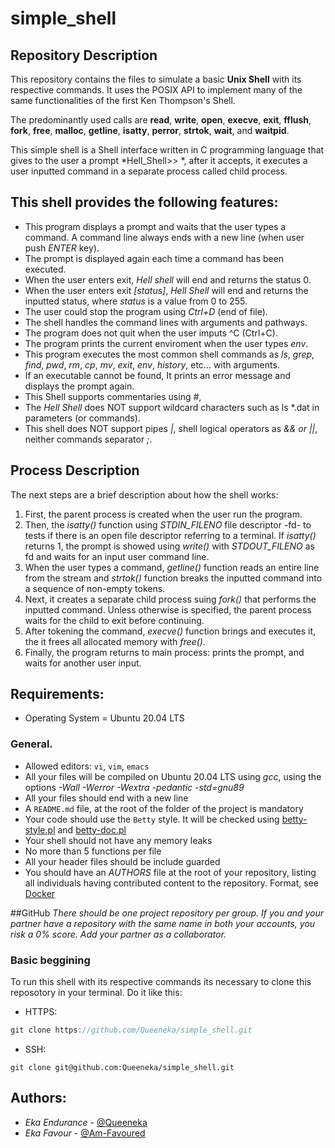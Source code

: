 # simple_shell

## Repository Description

This repository contains the files to simulate a basic **Unix Shell** with its respective commands. It uses the POSIX API to implement many of the same functionalities of the first Ken Thompson's Shell.

The predominantly used calls are **read**, **write**, **open**, **execve**, **exit**, **fflush**, **fork**, **free**, **malloc**, **getline**, **isatty**, **perror**, **strtok**, **wait**, and **waitpid**.

This simple shell is a Shell interface written in C programming language that gives to the user a prompt *Hell_Shell>> *, after it accepts, it executes a user inputted command in a separate process called child process.

## This shell provides the following features:

* This program displays a prompt and waits that the user types a command. A command line always ends with a new line (when user push *ENTER* key).
* The prompt is displayed again each time a command has been executed.
* When the user enters exit, *Hell shell* will end and returns the status 0.
* When the user enters exit *[status]*, *Hell Shell* will end and returns the inputted status, where *status* is a value from 0 to 255. 
* The user could stop the program using *Ctrl+D* (end of file).
* The shell handles the command lines with arguments and pathways.
* The program does not quit when the user imputs ^C (Ctrl+C).
* The program prints the current enviroment when the user types *env*.
* This program executes the most common shell commands as *ls*, *grep*, *find*, *pwd*, *rm*, *cp*, *mv*, *exit*, *env*, *history*, etc... with arguments.
* If an executable cannot be found, It prints an error message and displays the prompt again.
* This Shell supports commentaries using *#*, 
* The *Hell Shell* does NOT support wildcard characters such as ls \*.dat in parameters (or commands).
* This shell does NOT support pipes *|*, shell logical operators as *&& or ||*, neither commands separator *;*.

## Process Description

The next steps are a brief description about how the shell works:

1. First, the parent process is created when the user run the program.
2. Then, the *isatty()* function using *STDIN_FILENO* file descriptor -fd- to tests if there is an open file descriptor referring to a terminal. If *isatty()* returns 1, the prompt is showed using *write()* with *STDOUT_FILENO* as fd and waits for an input user command line.
3. When the user types a command, *getline()* function reads an entire line from the stream and *strtok()* function breaks the inputted command into a sequence of non-empty tokens.
4. Next, it creates a separate child process suing *fork()* that performs the inputted command. Unless otherwise is specified, the parent process waits for the child to exit before continuing.
5. After tokening the command, *execve()* function brings and executes it, the it frees all allocated memory with *free()*.
6. Finally, the program returns to main process: prints the prompt, and waits for another user input.


## Requirements:

* Operating System = Ubuntu 20.04 LTS

### General.

- Allowed editors: `vi`, `vim`, `emacs`
- All your files will be compiled on Ubuntu 20.04 LTS using *gcc*, using the options *-Wall -Werror -Wextra -pedantic -std=gnu89*
- All your files should end with a new line
- A `README.md` file, at the root of the folder of the project is mandatory
- Your code should use the `Betty` style. It will be checked using [betty-style.pl](https://github.com/holbertonschool/Betty/blob/master/betty-style.pl "betty-style.pl") and [betty-doc.pl](https://github.com/holbertonschool/Betty/blob/master/betty-doc.pl "betty-doc.pl")
- Your shell should not have any memory leaks
- No more than 5 functions per file
- All your header files should be include guarded
- You should have an *AUTHORS* file at the root of your repository, listing all individuals having contributed content to the repository. Format, see [Docker](https://github.com/moby/moby/blob/master/AUTHORS)

##GitHub
*There should be one project repository per group. If you and your partner have a repository with the same name in both your accounts, you risk a 0% score. Add your partner as a collaborator.*

### Basic beggining

To run this shell with its respective commands its necessary to clone this reposotory in your terminal. Do it like this:
- HTTPS:

```c
git clone https://github.com/Queeneka/simple_shell.git
```

- SSH:

```
git clone git@github.com:Queeneka/simple_shell.git
```

## Authors:

- *Eka Endurance* - [@Queeneka](https://github.com/Queeneka) 
- *Eka Favour* - [@Am-Favoured](https://github.com/Am-Favoured)
